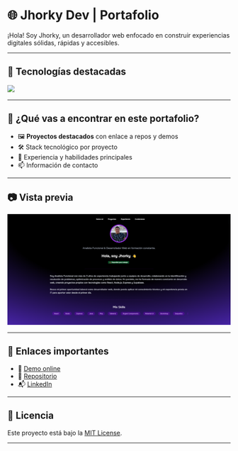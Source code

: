 # 🌐 Jhorky Dev | Portafolio

¡Hola! Soy Jhorky, un desarrollador web enfocado en construir experiencias digitales sólidas, rápidas y accesibles.

---

## 🚀 Tecnologías destacadas

<div align="left">
  <img src="https://skillicons.dev/icons?i=astro,ts,tailwind" />
</div>

---

## 🧩 ¿Qué vas a encontrar en este portafolio?

- 🖼️ **Proyectos destacados** con enlace a repos y demos
- 🛠️ Stack tecnológico por proyecto
- 💼 Experiencia y habilidades principales
- 📫 Información de contacto

---

## 📷 Vista previa

![preview](./public/preview-portafolio.png)

---

## 📎 Enlaces importantes

- 🔗 [Demo online](https://jhorky-dev.netlify.app)  
- 📁 [Repositorio](https://github.com/jhorky91/jhorky-dev)  
- 📬 [LinkedIn](https://www.linkedin.com/in/jhorkyescalante/)

---

## 📜 Licencia

Este proyecto está bajo la [MIT License](LICENSE).

---





